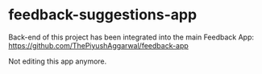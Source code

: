 # feedback-suggestions-app
 Back-end of this project has been integrated into the main Feedback App:
 https://github.com/ThePiyushAggarwal/feedback-app
 
 Not editing this app anymore.
